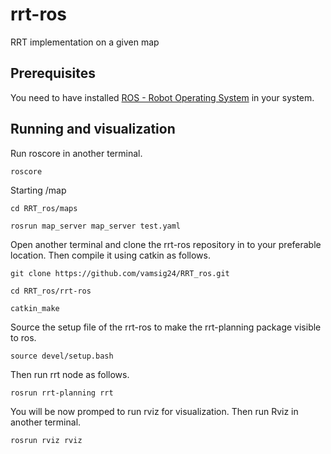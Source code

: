 # rrt-ros
RRT implementation on a given map

## Prerequisites
You need to have installed [ROS - Robot Operating System](http://www.ros.org/) in your system.

## Running and visualization
Run roscore in another terminal.

`roscore`

Starting /map

`cd RRT_ros/maps`

`rosrun map_server map_server test.yaml`

Open another terminal and clone the rrt-ros repository in to your preferable location. Then compile it using catkin as follows.

`git clone https://github.com/vamsig24/RRT_ros.git`

`cd RRT_ros/rrt-ros`

`catkin_make`

Source the setup file of the rrt-ros to make the rrt-planning package visible to ros.

`source devel/setup.bash` 

Then run rrt node as follows.

`rosrun rrt-planning rrt`

You will be now promped to run rviz for visualization. Then run Rviz in another terminal.

`rosrun rviz rviz`
